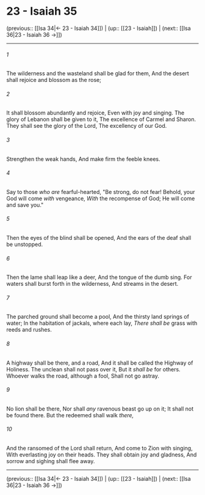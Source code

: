 # 23 - Isaiah 35

(previous:: [[Isa 34|← 23 - Isaiah 34]]) | (up:: [[23 - Isaiah]]) | (next:: [[Isa 36|23 - Isaiah 36 →]])

***


###### 1 
The wilderness and the wasteland shall be glad for them, And the desert shall rejoice and blossom as the rose; 

###### 2 
It shall blossom abundantly and rejoice, Even with joy and singing. The glory of Lebanon shall be given to it, The excellence of Carmel and Sharon. They shall see the glory of the Lord, The excellency of our God. 

###### 3 
Strengthen the weak hands, And make firm the feeble knees. 

###### 4 
Say to those _who are_ fearful-hearted, "Be strong, do not fear! Behold, your God will come _with_ vengeance, _With_ the recompense of God; He will come and save you." 

###### 5 
Then the eyes of the blind shall be opened, And the ears of the deaf shall be unstopped. 

###### 6 
Then the lame shall leap like a deer, And the tongue of the dumb sing. For waters shall burst forth in the wilderness, And streams in the desert. 

###### 7 
The parched ground shall become a pool, And the thirsty land springs of water; In the habitation of jackals, where each lay, _There shall be_ grass with reeds and rushes. 

###### 8 
A highway shall be there, and a road, And it shall be called the Highway of Holiness. The unclean shall not pass over it, But it _shall be_ for others. Whoever walks the road, although a fool, Shall not go astray. 

###### 9 
No lion shall be there, Nor shall _any_ ravenous beast go up on it; It shall not be found there. But the redeemed shall walk _there,_ 

###### 10 
And the ransomed of the Lord shall return, And come to Zion with singing, With everlasting joy on their heads. They shall obtain joy and gladness, And sorrow and sighing shall flee away.

***

(previous:: [[Isa 34|← 23 - Isaiah 34]]) | (up:: [[23 - Isaiah]]) | (next:: [[Isa 36|23 - Isaiah 36 →]])
